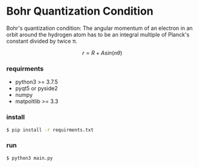 # Bohr Quantization Condition

Bohr's quantization condition: The angular momentum of an electron in an orbit around the hydrogen atom has to be an integral multiple of Planck's constant divided by twice π.

```math
r = R + Asin(n\theta)
```

### requirments
 - python3 >= 3.7.5
 - pyqt5 or pyside2
 - numpy
 - matpoltlib >= 3.3

### install
```sh
$ pip install -r requirments.txt
```

### run
```
$ python3 main.py
```

